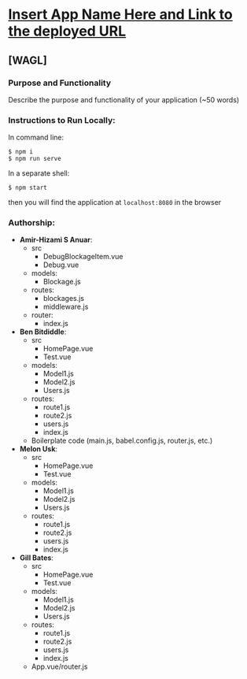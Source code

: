 # [Insert App Name Here and Link to the deployed URL](https://www.heroku.com/)

## [WAGL]

### Purpose and Functionality

Describe the purpose and functionality of your application (~50 words)

### Instructions to Run Locally:

In command line:

```console
$ npm i
$ npm run serve
```

In a separate shell:

```console
$ npm start
```

then you will find the application at `localhost:8080` in the browser

### Authorship:

- **Amir-Hizami S Anuar**:
  - src
    - DebugBlockageItem.vue
    - Debug.vue
  - models:
    - Blockage.js
  - routes:
    - blockages.js
    - middleware.js
  - router:
    - index.js
- **Ben Bitdiddle**:
  - src
    - HomePage.vue
    - Test.vue
  - models:
    - Model1.js
    - Model2.js
    - Users.js
  - routes:
    - route1.js
    - route2.js
    - users.js
    - index.js
  - Boilerplate code (main.js, babel.config.js, router.js, etc.)
- **Melon Usk**:
  - src
    - HomePage.vue
    - Test.vue
  - models:
    - Model1.js
    - Model2.js
    - Users.js
  - routes:
    - route1.js
    - route2.js
    - users.js
    - index.js
- **Gill Bates**:
  - src
    - HomePage.vue
    - Test.vue
  - models:
    - Model1.js
    - Model2.js
    - Users.js
  - routes:
    - route1.js
    - route2.js
    - users.js
    - index.js
  - App.vue/router.js
